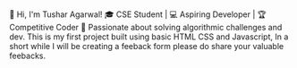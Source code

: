 👋 Hi, I'm Tushar Agarwal!
🎓 CSE Student | 💻 Aspiring Developer | 🏆 Competitive Coder
🚀 Passionate about solving algorithmic challenges and dev.
This is my first project built using basic HTML CSS and Javascript, In a short while I will be creating a feeback form please do share your valuable feebacks. 
